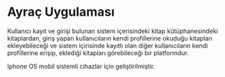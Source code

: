# Ayraç Uygulaması
 Kullanıcı kayıt ve girişi bulunan sistem içerisindeki kitap kütüphanesindeki kitaplardan, giriş yapan kullanıcıların kendi profillerine
okuduğu kitapları ekleyebileceği ve sistem içirisinde kayıtlı olan diğer kullanıcıların kendi profillerine erişip, eklediği kitapları
görebileceği bir platformdur.
 
 Iphone OS mobil sistemli cihazlar için geliştirilmiştir.
 
